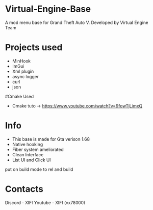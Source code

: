 # Virtual-Engine-Base
A mod menu base for Grand Theft Auto V. Developed by Virtual Engine Team

# Projects used
- MinHook
- ImGui
- Xml plugin
- async logger
- curl
- json

#Cmake Used 
- Cmake tuto -> https://www.youtube.com/watch?v=9fowTjLimxQ

# Info
- This base is made for Gta verison 1.68
- Native hooking 
- Fiber system ameliorated
- Clean Interface
- List UI and Click UI

put on build mode to rel and build
# Contacts
Discord - XIFI
Youtube - XIFI (vx78000)

